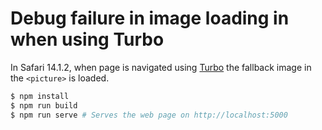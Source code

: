 # Debug failure in image loading in <picture> when using Turbo

In Safari 14.1.2, when page is navigated using [Turbo](https://turbo.hotwired.dev/) the fallback image in the `<picture>` is loaded.

```sh
$ npm install
$ npm run build
$ npm run serve # Serves the web page on http://localhost:5000
```
